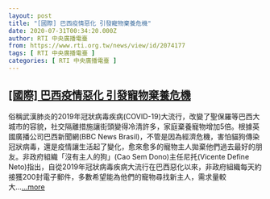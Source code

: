 ```yaml
---
layout: post
title: "[國際] 巴西疫情惡化 引發寵物棄養危機"
date: 2020-07-31T00:34:20.000Z
author: RTI 中央廣播電臺
from: https://www.rti.org.tw/news/view/id/2074177
tags: [ RTI 中央廣播電臺 ]
categories: [ RTI 中央廣播電臺 ]
---
```

<!--1596155660000-->
[[國際] 巴西疫情惡化 引發寵物棄養危機](https://www.rti.org.tw/news/view/id/2074177)
------

<div>
俗稱武漢肺炎的2019年冠狀病毒疾病(COVID-19)大流行，改變了聖保羅等巴西大城市的容貌，社交隔離措施讓街頭變得冷清許多，家庭棄養寵物增加5倍。根據英國廣播公司巴西新聞網(BBC News Brasil)，不管是因為經濟危機，害怕貓狗傳染冠狀病毒，還是疫情讓生活起了變化，愈來愈多的寵物主人拋棄他們過去最好的朋友。非政府組織「沒有主人的狗」(Cao Sem Dono)主任尼托(Vicente Define Neto)指出，自從2019年冠狀病毒疾病大流行在巴西惡化以來，非政府組織每天約接獲200封電子郵件，多數希望能為他們的寵物尋找新主人，需求量較大...<a target="_blank" href="https://www.rti.org.tw/news/view/id/2074177">...more</a>
</div>
